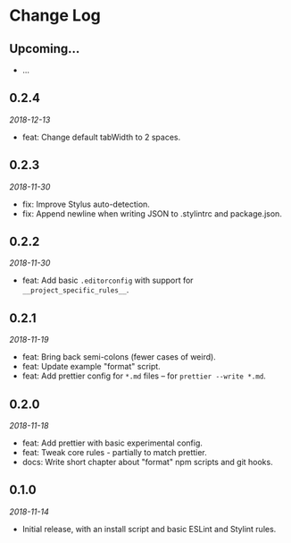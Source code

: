 # Change Log

## Upcoming...

<!-- Add new lines here. Version number will be decided later -->

-   ...

## 0.2.4

_2018-12-13_

-   feat: Change default tabWidth to 2 spaces.

## 0.2.3

_2018-11-30_

-   fix: Improve Stylus auto-detection.
-   fix: Append newline when writing JSON to .stylintrc and package.json.

## 0.2.2

_2018-11-30_

-   feat: Add basic `.editorconfig` with support for `__project_specific_rules__`.

## 0.2.1

_2018-11-19_

-   feat: Bring back semi-colons (fewer cases of weird).
-   feat: Update example "format" script.
-   feat: Add prettier config for `*.md` files – for `prettier --write *.md`.

## 0.2.0

_2018-11-18_

-   feat: Add prettier with basic experimental config.
-   feat: Tweak core rules - partially to match prettier.
-   docs: Write short chapter about "format" npm scripts and git hooks.

## 0.1.0

_2018-11-14_

-   Initial release, with an install script and basic ESLint and Stylint
    rules.
